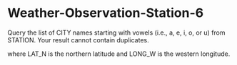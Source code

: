 # Weather-Observation-Station-6

Query the list of CITY names starting with vowels (i.e., a, e, i, o, or u) from STATION. Your result cannot contain duplicates.

where LAT_N is the northern latitude and LONG_W is the western longitude.
